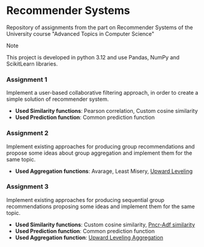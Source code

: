 # Recommender Systems
Repository of assignments from the part on Recommender Systems of the University course "Advanced Topics in Computer Science"

> [!NOTE]
> This project is developed in python 3.12 and use Pandas, NumPy and ScikitLearn libraries.

### Assignment 1
Implement a user-based collaborative filtering approach, in order to create a simple solution of recommender system. <br />
- **Used Similarity functions**: Pearson correlation, Custom cosine similarity <br />
- **Used Prediction function**: Common prediction function <br />

### Assignment 2
Implement existing approaches for producing group recommendations and propose some ideas about group aggregation and implement them for the same topic.
- **Used Aggregation functions**: Avarage, Least Misery, [Upward Leveling](https://www.sciencedirect.com/science/article/pii/S0957417417307108?fr=RR-2&ref=pdf_download&rr=86dae1893b7a77ff) <br />

### Assignment 3
Implement existing approaches for producing sequential group recommendations proposing some ideas and implement them for the same topic.
- **Used Similarity functions**: Custom cosine similarity, [Pncr-Adf similarity](https://www.researchgate.net/publication/335988033_A_new_Similarity_Measure_for_Collaborative_Filtering_based_Recommender_Systems#full-text) <br />
- **Used Prediction function**: Common prediction function <br />
- **Used Aggregation function**: [Upward Leveling Aggregation](https://www.sciencedirect.com/science/article/pii/S0957417417307108?fr=RR-2&ref=pdf_download&rr=86dae1893b7a77ff) <br />
